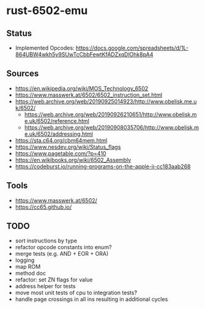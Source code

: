 # rust-6502-emu

## Status

* Implemented Opcodes: https://docs.google.com/spreadsheets/d/1L-864UBW4wkh5y9SUwTcCbbFewtKfADZxqDlOhk8pA4

## Sources

* https://en.wikipedia.org/wiki/MOS_Technology_6502
* https://www.masswerk.at/6502/6502_instruction_set.html
* https://web.archive.org/web/20190925014923/http://www.obelisk.me.uk/6502/
  * https://web.archive.org/web/20190926210651/http://www.obelisk.me.uk/6502/reference.html
  * https://web.archive.org/web/20190908035706/http://www.obelisk.me.uk/6502/addressing.html
* https://sta.c64.org/cbm64mem.html
* https://www.nesdev.org/wiki/Status_flags
* https://www.pagetable.com/?p=410
* https://en.wikibooks.org/wiki/6502_Assembly
* https://codeburst.io/running-programs-on-the-apple-ii-cc183aab268

## Tools

* https://www.masswerk.at/6502/
* https://cc65.github.io/

## TODO

* sort instructions by type
* refactor opcode constants into enum?
* merge tests (e.g. AND + EOR + ORA)
* logging
* map ROM
* method doc
* refactor: set ZN flags for value
* address helper for tests
* move most unit tests of cpu to integration tests?
* handle page crossings in all ins resulting in additional cycles
